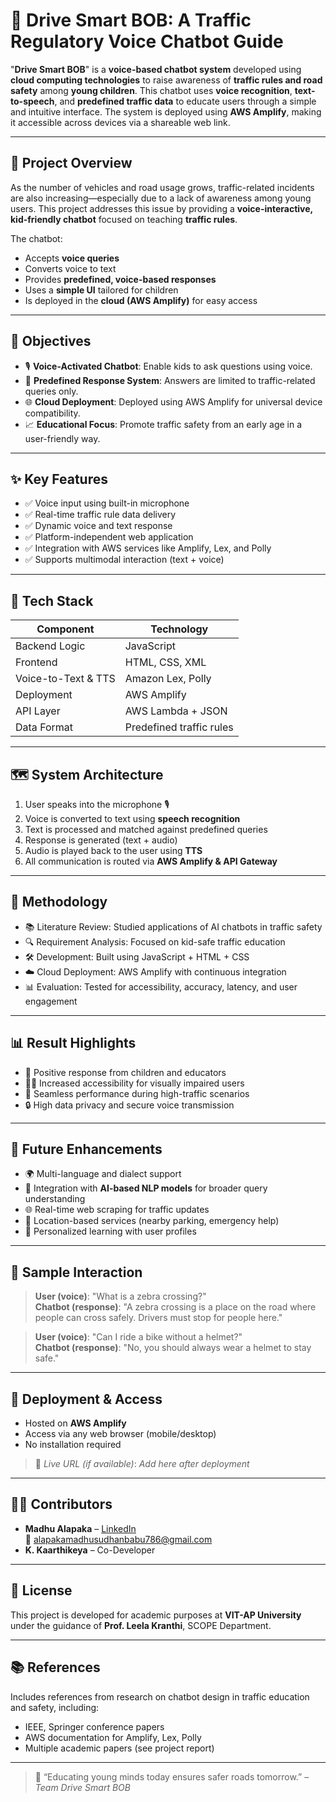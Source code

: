 # 🚦 Drive Smart BOB: A Traffic Regulatory Voice Chatbot Guide

"**Drive Smart BOB**" is a **voice-based chatbot system** developed using **cloud computing technologies** to raise awareness of **traffic rules and road safety** among **young children**. This chatbot uses **voice recognition**, **text-to-speech**, and **predefined traffic data** to educate users through a simple and intuitive interface. The system is deployed using **AWS Amplify**, making it accessible across devices via a shareable web link.

---

## 📘 Project Overview

As the number of vehicles and road usage grows, traffic-related incidents are also increasing—especially due to a lack of awareness among young users. This project addresses this issue by providing a **voice-interactive, kid-friendly chatbot** focused on teaching **traffic rules**.

The chatbot:
- Accepts **voice queries**
- Converts voice to text
- Provides **predefined, voice-based responses**
- Uses a **simple UI** tailored for children
- Is deployed in the **cloud (AWS Amplify)** for easy access

---

## 🎯 Objectives

- 🎙️ **Voice-Activated Chatbot**: Enable kids to ask questions using voice.
- 🤖 **Predefined Response System**: Answers are limited to traffic-related queries only.
- 🌐 **Cloud Deployment**: Deployed using AWS Amplify for universal device compatibility.
- 📈 **Educational Focus**: Promote traffic safety from an early age in a user-friendly way.

---

## ✨ Key Features

- ✅ Voice input using built-in microphone
- ✅ Real-time traffic rule data delivery
- ✅ Dynamic voice and text response
- ✅ Platform-independent web application
- ✅ Integration with AWS services like Amplify, Lex, and Polly
- ✅ Supports multimodal interaction (text + voice)

---

## 🧱 Tech Stack

| Component             | Technology           |
|----------------------|----------------------|
| Backend Logic         | JavaScript           |
| Frontend              | HTML, CSS, XML       |
| Voice-to-Text & TTS   | Amazon Lex, Polly    |
| Deployment            | AWS Amplify          |
| API Layer             | AWS Lambda + JSON    |
| Data Format           | Predefined traffic rules |

---

## 🗺️ System Architecture

1. User speaks into the microphone 🎙️
2. Voice is converted to text using **speech recognition**
3. Text is processed and matched against predefined queries
4. Response is generated (text + audio)
5. Audio is played back to the user using **TTS**
6. All communication is routed via **AWS Amplify & API Gateway**

---

## 🧪 Methodology

- 📚 Literature Review: Studied applications of AI chatbots in traffic safety
- 🔍 Requirement Analysis: Focused on kid-safe traffic education
- 🛠️ Development: Built using JavaScript + HTML + CSS
- ☁️ Cloud Deployment: AWS Amplify with continuous integration
- 📊 Evaluation: Tested for accessibility, accuracy, latency, and user engagement

---

## 📊 Result Highlights

- 👦 Positive response from children and educators
- 🧑‍🦯 Increased accessibility for visually impaired users
- 🔁 Seamless performance during high-traffic scenarios
- 🔒 High data privacy and secure voice transmission

---

## 🔮 Future Enhancements

- 🌍 Multi-language and dialect support
- 🧠 Integration with **AI-based NLP models** for broader query understanding
- 🌐 Real-time web scraping for traffic updates
- 📍 Location-based services (nearby parking, emergency help)
- 👤 Personalized learning with user profiles

---

## 💬 Sample Interaction

> **User (voice)**: "What is a zebra crossing?"  
> **Chatbot (response)**: "A zebra crossing is a place on the road where people can cross safely. Drivers must stop for people here."

> **User (voice)**: "Can I ride a bike without a helmet?"  
> **Chatbot (response)**: "No, you should always wear a helmet to stay safe."

---

## 📂 Deployment & Access

- Hosted on **AWS Amplify**
- Access via any web browser (mobile/desktop)
- No installation required

> 🔗 *Live URL (if available)*: _Add here after deployment_

---

## 👨‍💻 Contributors

- **Madhu Alapaka** – [LinkedIn](https://www.linkedin.com/in/madhusudhan7022786/)  
  📧 alapakamadhusudhanbabu786@gmail.com  
- **K. Kaarthikeya** – Co-Developer

---

## 📄 License

This project is developed for academic purposes at **VIT-AP University** under the guidance of **Prof. Leela Kranthi**, SCOPE Department.

---

## 📚 References

Includes references from research on chatbot design in traffic education and safety, including:
- IEEE, Springer conference papers
- AWS documentation for Amplify, Lex, Polly
- Multiple academic papers (see project report)

---

> 🧠 “Educating young minds today ensures safer roads tomorrow.” – *Team Drive Smart BOB*
